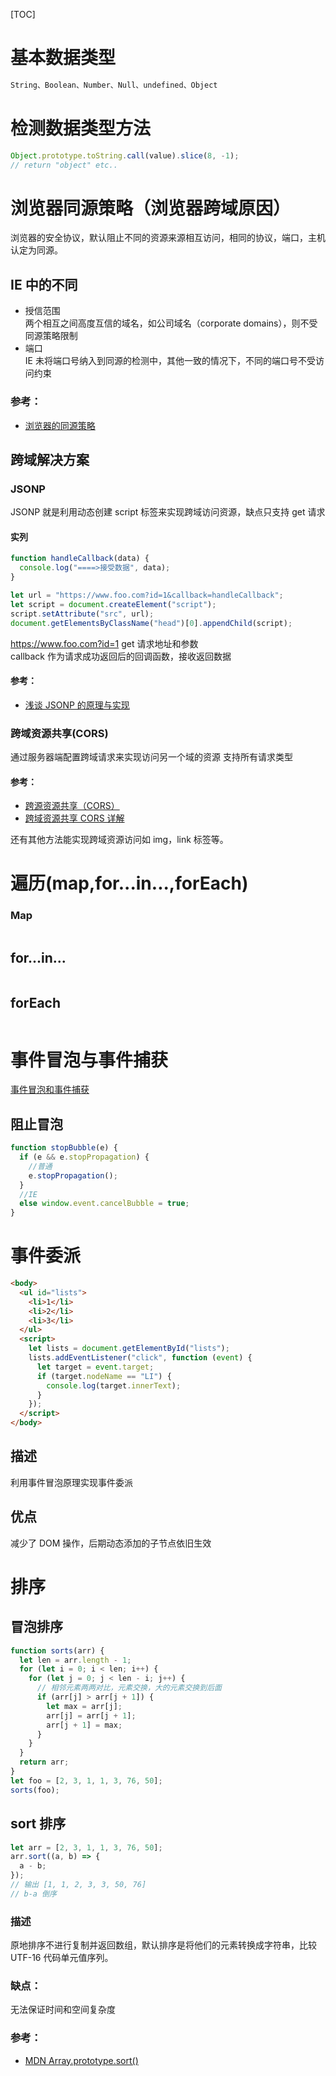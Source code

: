 [TOC]

# 基本数据类型

```js
String、Boolean、Number、Null、undefined、Object
```

# 检测数据类型方法

```js
Object.prototype.toString.call(value).slice(8, -1);
// return "object" etc..
```

# 浏览器同源策略（浏览器跨域原因）

浏览器的安全协议，默认阻止不同的资源来源相互访问，相同的协议，端口，主机认定为同源。

## IE 中的不同

- 授信范围  
  两个相互之间高度互信的域名，如公司域名（corporate domains），则不受同源策略限制
- 端口  
  IE 未将端口号纳入到同源的检测中，其他一致的情况下，不同的端口号不受访问约束

### 参考：

- [浏览器的同源策略](https://developer.mozilla.org/zh-CN/docs/Web/Security/Same-origin_policy)

## 跨域解决方案

### JSONP

JSONP 就是利用动态创建 script 标签来实现跨域访问资源，缺点只支持 get 请求

#### 实列

```js
function handleCallback(data) {
  console.log("====>接受数据", data);
}

let url = "https://www.foo.com?id=1&callback=handleCallback";
let script = document.createElement("script");
script.setAttribute("src", url);
document.getElementsByClassName("head")[0].appendChild(script);
```

https://www.foo.com?id=1 get 请求地址和参数  
callback 作为请求成功返回后的回调函数，接收返回数据

#### 参考：

- [浅谈 JSONP 的原理与实现](https://segmentfault.com/a/1190000007232373)

### 跨域资源共享(CORS)

通过服务器端配置跨域请求来实现访问另一个域的资源
支持所有请求类型

#### 参考：

- [跨源资源共享（CORS）](https://developer.mozilla.org/zh-CN/docs/Web/HTTP/Access_control_CORS)
- [跨域资源共享 CORS 详解](http://www.ruanyifeng.com/blog/2016/04/cors.html)

还有其他方法能实现跨域资源访问如 img，link 标签等。

# 遍历(map,for...in...,forEach)

### Map

```js

```

## for...in...

```js

```

## forEach

```js

```

# 事件冒泡与事件捕获

[事件冒泡和事件捕获](https://www.jianshu.com/p/8311f782f70d)

## 阻止冒泡

```js
function stopBubble(e) {
  if (e && e.stopPropagation) {
    //普通
    e.stopPropagation();
  }
  //IE
  else window.event.cancelBubble = true;
}
```

# 事件委派

```html
<body>
  <ul id="lists">
    <li>1</li>
    <li>2</li>
    <li>3</li>
  </ul>
  <script>
    let lists = document.getElementById("lists");
    lists.addEventListener("click", function (event) {
      let target = event.target;
      if (target.nodeName == "LI") {
        console.log(target.innerText);
      }
    });
  </script>
</body>
```

## 描述

利用事件冒泡原理实现事件委派

## 优点

减少了 DOM 操作，后期动态添加的子节点依旧生效

# 排序

## 冒泡排序

```js
function sorts(arr) {
  let len = arr.length - 1;
  for (let i = 0; i < len; i++) {
    for (let j = 0; j < len - i; j++) {
      // 相邻元素两两对比，元素交换，大的元素交换到后面
      if (arr[j] > arr[j + 1]) {
        let max = arr[j];
        arr[j] = arr[j + 1];
        arr[j + 1] = max;
      }
    }
  }
  return arr;
}
let foo = [2, 3, 1, 1, 3, 76, 50];
sorts(foo);
```

## sort 排序

```js
let arr = [2, 3, 1, 1, 3, 76, 50];
arr.sort((a, b) => {
  a - b;
});
// 输出 [1, 1, 2, 3, 3, 50, 76]
// b-a 倒序
```

### 描述

原地排序不进行复制并返回数组，默认排序是将他们的元素转换成字符串，比较 UTF-16 代码单元值序列。

### 缺点：

无法保证时间和空间复杂度

### 参考：

- [MDN Array.prototype.sort()](https://developer.mozilla.org/zh-CN/docs/Web/JavaScript/Reference/Global_Objects/Array/sort)
